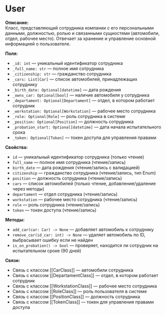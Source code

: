  # User

**Описание:**  
Класс, представляющий сотрудника компании с его персональными данными, должностью, ролью и связанными сущностями (автомобили, отдел, рабочее место). Отвечает за хранение и управление основной информацией о пользователе.

**Поля:**
- `_id: int` — уникальный идентификатор сотрудника
- `_full_name: str` — полное имя сотрудника
- `_citizenship: str` — гражданство сотрудника
- `_cars: List[Car]` — список автомобилей, принадлежащих сотруднику
- `_birth_date: Optional[datetime]` — дата рождения
- `_owns_car: Optional[bool]` — наличие автомобиля у сотрудника
- `_departament: Optional[Departament]` — отдел, в котором работает сотрудник
- `_workstation: Optional[Workstation]` — рабочее место сотрудника
- `_role: Optional[Role]` — роль сотрудника в системе
- `_position: Optional[Position]` — должность сотрудника
- `_probation_start: Optional[datetime]` — дата начала испытательного срока
- `_token: Optional[Token]` — токен доступа для управления правами

**Свойства:**
- `id` — уникальный идентификатор сотрудника (только чтение)
- `full_name` — полное имя сотрудника (чтение/запись)
- `birth_date` — дата рождения (чтение/запись с валидацией)
- `citizenship` — гражданство сотрудника (чтение/запись, тип Enum)
- `position` — должность сотрудника (чтение/запись)
- `cars` — список автомобилей (только чтение, добавление/удаление через методы)
- `departament` — отдел сотрудника (чтение/запись)
- `workstation` — рабочее место сотрудника (чтение/запись)
- `role` — роль сотрудника (чтение/запись)
- `token` — токен доступа (чтение/запись)

**Методы:**
- `add_car(car: Car) -> None` — добавляет автомобиль к сотруднику
- `remove_car(id_car: int) -> None` — удаляет автомобиль по ID, выбрасывает ошибку если не найден
- `is_on_probation() -> bool` — проверяет, находится ли сотрудник на испытательном сроке (90 дней)

**Связи:**
- Связь с классом [[CarClass]] — автомобили сотрудника
- Связь с классом [[DepartamentClass]] — отдел, в котором работает сотрудник
- Связь с классом [[WorkstationClass]] — рабочее место сотрудника
- Связь с классом [[RoleClass]] — роль пользователя в системе
- Связь с классом [[PositionClass]] — должность сотрудника
- Связь с классом [[TokenClass]] — токен для управления правами доступа
